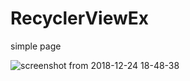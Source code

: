# RecyclerViewEx
simple page

![screenshot from 2018-12-24 18-48-38](https://user-images.githubusercontent.com/35028073/50400435-b0978480-07ac-11e9-9857-8d78abc361fa.png)

